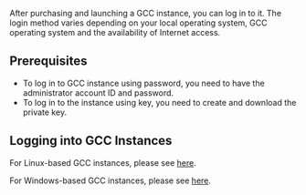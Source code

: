 After purchasing and launching a GCC instance, you can log in to it. The login method varies depending on your local operating system, GCC operating system and the availability of Internet access. 

## Prerequisites

- To log in to GCC instance using password, you need to have the administrator account ID and password.
- To log in to the instance using key, you need to create and download the private key.
 
## Logging into GCC Instances

For Linux-based GCC instances, please see [here](https://cloud.tencent.com/document/product/213/5436).

For Windows-based GCC instances, please see [here](https://cloud.tencent.com/document/product/213/5435).



